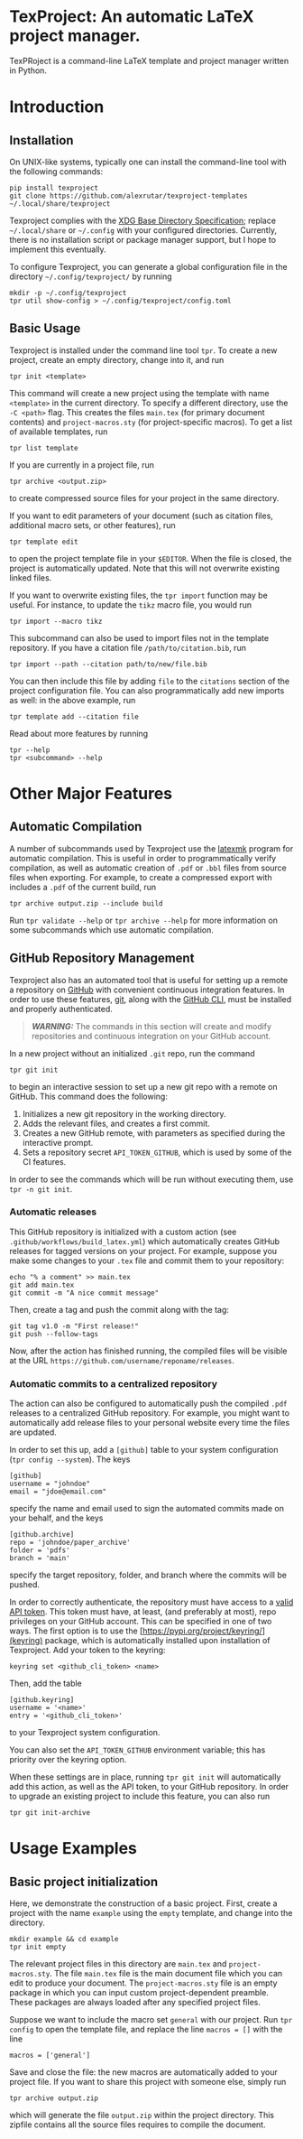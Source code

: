 # TexProject: An automatic LaTeX project manager.
TexPRoject is a command-line LaTeX template and project manager written in Python.

# Introduction
## Installation
On UNIX-like systems, typically one can install the command-line tool with the following commands:
```
pip install texproject
git clone https://github.com/alexrutar/texproject-templates ~/.local/share/texproject
```
Texproject complies with the [XDG Base Directory Specification](https://specifications.freedesktop.org/basedir-spec/basedir-spec-latest.html); replace `~/.local/share` or `~/.config` with your configured directories.
Currently, there is no installation script or package manager support, but I hope to implement this eventually.

To configure Texproject, you can generate a global configuration file in the directory `~/.config/texproject/` by running
```
mkdir -p ~/.config/texproject
tpr util show-config > ~/.config/texproject/config.toml
```

## Basic Usage
Texproject is installed under the command line tool `tpr`.
To create a new project, create an empty directory, change into it, and run
```
tpr init <template>
```
This command will create a new project using the template with name `<template>` in the current directory.
To specify a different directory, use the `-C <path>` flag.
This creates the files `main.tex` (for primary document contents) and `project-macros.sty` (for project-specific macros).
To get a list of available templates, run
```
tpr list template
```
If you are currently in a project file, run
```
tpr archive <output.zip>
```
to create compressed source files for your project in the same directory.

If you want to edit parameters of your document (such as citation files, additional macro sets, or other features), run
```
tpr template edit
```
to open the project template file in your `$EDITOR`.
When the file is closed, the project is automatically updated.
Note that this will not overwrite existing linked files.

If you want to overwrite existing files, the `tpr import` function may be useful.
For instance, to update the `tikz` macro file, you would run
```
tpr import --macro tikz
```
This subcommand can also be used to import files not in the template repository.
If you have a citation file `/path/to/citation.bib`, run
```
tpr import --path --citation path/to/new/file.bib
```
You can then include this file by adding `file` to the `citations` section of the project configuration file.
You can also programmatically add new imports as well: in the above example, run
```
tpr template add --citation file
```

Read about more features by running
```
tpr --help
tpr <subcommand> --help
```

# Other Major Features
## Automatic Compilation
A number of subcommands used by Texproject use the [latexmk](https://personal.psu.edu/~jcc8/software/latexmk/) program for automatic compilation.
This is useful in order to programmatically verify compilation, as well as automatic creation of `.pdf` or `.bbl` files from source files when exporting.
For example, to create a compressed export with includes a `.pdf` of the current build, run
```
tpr archive output.zip --include build
```
Run `tpr validate --help` or `tpr archive --help` for more information on some subcommands which use automatic compilation.

## GitHub Repository Management
Texproject also has an automated tool that is useful for setting up a remote a repository on [GitHub](https://github.com) with convenient continuous integration features.
In order to use these features, [git](https://git-scm.com/), along with the [GitHub CLI](https://cli.github.com/), must be installed and properly authenticated.

> **_WARNING:_** The commands in this section will create and modify repositories and continuous integration on your GitHub account.

In a new project without an initialized `.git` repo, run the command
```
tpr git init
```
to begin an interactive session to set up a new git repo with a remote on GitHub.
This command does the following:

1. Initializes a new git repository in the working directory.
2. Adds the relevant files, and creates a first commit.
3. Creates a new GitHub remote, with parameters as specified during the interactive prompt.
4. Sets a repository secret `API_TOKEN_GITHUB`, which is used by some of the CI features.

In order to see the commands which will be run without executing them, use `tpr -n git init`.

### Automatic releases
This GitHub repository is initialized with a custom action (see `.github/workflows/build_latex.yml`) which automatically creates GitHub releases for tagged versions on your project.
For example, suppose you make some changes to your `.tex` file and commit them to your repository:
```
echo "% a comment" >> main.tex
git add main.tex
git commit -m "A nice commit message"
```
Then, create a tag and push the commit along with the tag:
```
git tag v1.0 -m "First release!"
git push --follow-tags
```
Now, after the action has finished running, the compiled files will be visible at the URL `https://github.com/username/reponame/releases`.

### Automatic commits to a centralized repository
The action can also be configured to automatically push the compiled `.pdf` releases to a centralized GitHub repository.
For example, you might want to automatically add release files to your personal website every time the files are updated.

In order to set this up, add a `[github]` table to your system configuration (`tpr config --system`).
The keys
```
[github]
username = "johndoe"
email = "jdoe@email.com"
```
specify the name and email used to sign the automated commits made on your behalf, and the keys
```
[github.archive]
repo = 'johndoe/paper_archive'
folder = 'pdfs'
branch = 'main'
```
specify the target repository, folder, and branch where the commits will be pushed.

In order to correctly authenticate, the repository must have access to a [valid API token](https://github.com/settings/tokens).
This token must have, at least, (and preferably at most), repo privileges on your GitHub account.
This can be specified in one of two ways.
The first option is to use the [https://pypi.org/project/keyring/](keyring) package, which is automatically installed upon installation of Texproject.
Add your token to the keyring:
```
keyring set <github_cli_token> <name>
```
Then, add the table
```
[github.keyring]
username = '<name>'
entry = '<github_cli_token>'
```
to your Texproject system configuration.

You can also set the `API_TOKEN_GITHUB` environment variable; this has priority over the keyring option.

When these settings are in place, running `tpr git init` will automatically add this action, as well as the API token, to your GitHub repository.
In order to upgrade an existing project to include this feature, you can also run
```
tpr git init-archive
```

# Usage Examples
## Basic project initialization
Here, we demonstrate the construction of a basic project.
First, create a project with the name `example` using the `empty` template, and change into the directory.
```
mkdir example && cd example
tpr init empty
```
The relevant project files in this directory are `main.tex` and `project-macros.sty`.
The file `main.tex` file is the main document file which you can edit to produce your document.
The `project-macros.sty` file is an empty package in which you can input custom project-dependent preamble.
These packages are always loaded after any specified project files.

Suppose we want to include the macro set `general` with our project.
Run `tpr config` to open the template file, and replace the line `macros = []` with the line
```
macros = ['general']
```
Save and close the file: the new macros are automatically added to your project file.
If you want to share this project with someone else, simply run
```
tpr archive output.zip
```
which will generate the file `output.zip` within the project directory.
This zipfile contains all the source files requires to compile the document.
